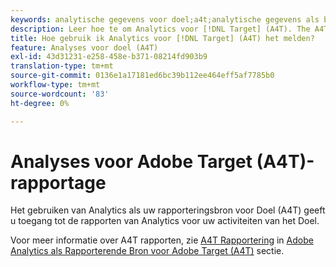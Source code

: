 ```yaml
---
keywords: analytische gegevens voor doel;a4t;analytische gegevens als bron van de rapportage
description: Leer hoe te om Analytics voor [!DNL Target] (A4T). The A4T integration gives you access to robust Adobe Analytics reports for your Adobe [!DNL Target] activiteiten te gebruiken.
title: Hoe gebruik ik Analytics voor [!DNL Target] (A4T) het melden?
feature: Analyses voor doel (A4T)
exl-id: 43d31231-e258-458e-b371-08214fd903b9
translation-type: tm+mt
source-git-commit: 0136e1a17181ed6bc39b112ee464eff5af7785b0
workflow-type: tm+mt
source-wordcount: '83'
ht-degree: 0%

---
```


# Analyses voor Adobe Target (A4T)-rapportage

Het gebruiken van Analytics als uw rapporteringsbron voor Doel (A4T) geeft u toegang tot de rapporten van Analytics voor uw activiteiten van het Doel.

Voor meer informatie over A4T rapporten, zie [A4T Rapportering](/help/c-integrating-target-with-mac/a4t/reporting.md#concept_716AF8D545AD404EAAEE99A6DB7B9483) in [Adobe Analytics als Rapporterende Bron voor Adobe Target (A4T)](/help/c-integrating-target-with-mac/a4t/a4t.md#concept_7540C8C04259434AB6EE33B09F47A1DE) sectie.
